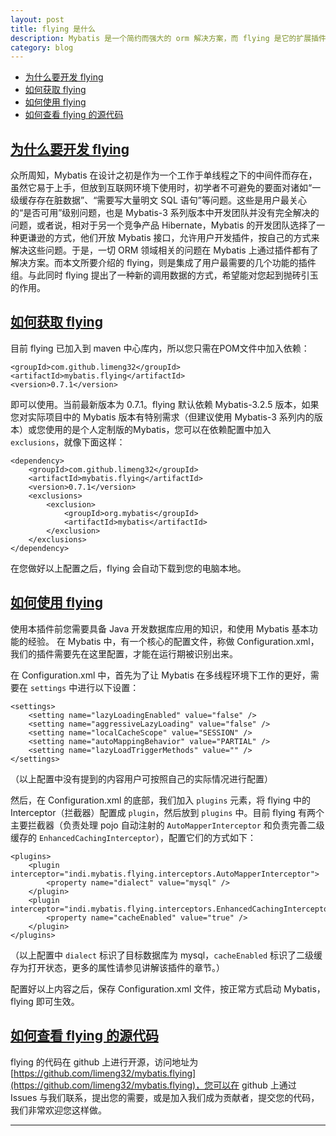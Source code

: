 ```yaml
---
layout: post
title: flying 是什么
description: Mybatis 是一个简约而强大的 orm 解决方案，而 flying 是它的扩展插件。
category: blog
---
```

<a id="Index"></a>
- [为什么要开发 flying](#%E4%B8%BA%E4%BB%80%E4%B9%88%E8%A6%81%E5%BC%80%E5%8F%91-flying)
- [如何获取 flying](#%E5%A6%82%E4%BD%95%E8%8E%B7%E5%8F%96-flying)
- [如何使用 flying](#%E5%A6%82%E4%BD%95%E4%BD%BF%E7%94%A8-flying)
- [如何查看 flying 的源代码](#%E5%A6%82%E4%BD%95%E6%9F%A5%E7%9C%8B-flying-%E7%9A%84%E6%BA%90%E4%BB%A3%E7%A0%81)

## [为什么要开发 flying](#Index)
众所周知，Mybatis 在设计之初是作为一个工作于单线程之下的中间件而存在，虽然它易于上手，但放到互联网环境下使用时，初学者不可避免的要面对诸如“一级缓存存在脏数据”、“需要写大量明文 SQL 语句”等问题。这些是用户最关心的“是否可用”级别问题，也是 Mybatis-3 系列版本中开发团队并没有完全解决的问题，或者说，相对于另一个竞争产品 Hibernate，Mybatis 的开发团队选择了一种更谦逊的方式，他们开放 Mybatis 接口，允许用户开发插件，按自己的方式来解决这些问题。于是，一切 ORM 领域相关的问题在 Mybatis 上通过插件都有了解决方案。而本文所要介绍的 flying，则是集成了用户最需要的几个功能的插件组。与此同时 flying 提出了一种新的调用数据的方式，希望能对您起到抛砖引玉的作用。

## [如何获取 flying](#Index)

目前 flying 已加入到 maven 中心库内，所以您只需在POM文件中加入依赖：
```
<groupId>com.github.limeng32</groupId>
<artifactId>mybatis.flying</artifactId>
<version>0.7.1</version>
```    
即可以使用。当前最新版本为 0.7.1。flying 默认依赖 Mybatis-3.2.5 版本，如果您对实际项目中的 Mybatis 版本有特别需求（但建议使用 Mybatis-3 系列内的版本）或您使用的是个人定制版的Mybatis，您可以在依赖配置中加入 `exclusions`，就像下面这样：
```
<dependency>
    <groupId>com.github.limeng32</groupId>
    <artifactId>mybatis.flying</artifactId>
    <version>0.7.1</version>
    <exclusions>
        <exclusion>
            <groupId>org.mybatis</groupId>
            <artifactId>mybatis</artifactId>
        </exclusion>
    </exclusions>
</dependency>
```
在您做好以上配置之后，flying 会自动下载到您的电脑本地。

## [如何使用 flying](#Index)

使用本插件前您需要具备 Java 开发数据库应用的知识，和使用 Mybatis 基本功能的经验。
在 Mybatis 中，有一个核心的配置文件，称做 Configuration.xml，我们的插件需要先在这里配置，才能在运行期被识别出来。

在 Configuration.xml 中，首先为了让 Mybatis 在多线程环境下工作的更好，需要在 `settings` 中进行以下设置：
```
<settings>
    <setting name="lazyLoadingEnabled" value="false" />
    <setting name="aggressiveLazyLoading" value="false" />
    <setting name="localCacheScope" value="SESSION" />
    <setting name="autoMappingBehavior" value="PARTIAL" />
    <setting name="lazyLoadTriggerMethods" value="" />
</settings>
```
（以上配置中没有提到的内容用户可按照自己的实际情况进行配置）
 
然后，在 Configuration.xml 的底部，我们加入 `plugins` 元素，将 flying 中的 Interceptor（拦截器）配置成 `plugin`，然后放到 `plugins` 中。目前 flying 有两个主要拦截器（负责处理 pojo 自动注射的 `AutoMapperInterceptor` 和负责完善二级缓存的 `EnhancedCachingInterceptor`），配置它们的方式如下：
```
<plugins>
    <plugin interceptor="indi.mybatis.flying.interceptors.AutoMapperInterceptor">
        <property name="dialect" value="mysql" />
    </plugin>
    <plugin interceptor="indi.mybatis.flying.interceptors.EnhancedCachingInterceptor">
        <property name="cacheEnabled" value="true" />
    </plugin>
</plugins>
```
（以上配置中 `dialect` 标识了目标数据库为 mysql，`cacheEnabled` 标识了二级缓存为打开状态，更多的属性请参见讲解该插件的章节。）

配置好以上内容之后，保存 Configuration.xml 文件，按正常方式启动 Mybatis，flying 即可生效。
 
## [如何查看 flying 的源代码](#Index)
 
flying 的代码在 github 上进行开源，访问地址为 [https://github.com/limeng32/mybatis.flying](https://github.com/limeng32/mybatis.flying)，您可以在 github 上通过 Issues 与我们联系，提出您的需要，或是加入我们成为贡献者，提交您的代码，我们非常欢迎您这样做。
- - -
